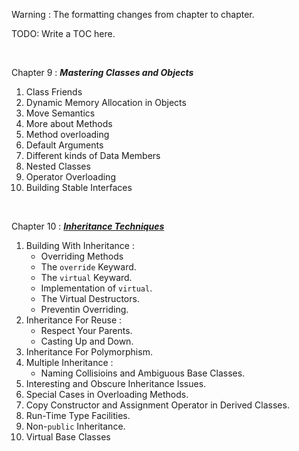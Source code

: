 Warning : The formatting changes from chapter to chapter.

TODO: Write a TOC here.

&nbsp;

Chapter 9 : ___Mastering Classes and Objects___

   1. Class Friends
   2. Dynamic Memory Allocation in Objects
   3. Move Semantics
   4. More about Methods
   5. Method overloading
   6. Default Arguments
   7. Different kinds of Data Members
   8. Nested Classes
   9. Operator Overloading
   10. Building Stable Interfaces
   
 &nbsp;
 
 Chapter 10 : [___Inheritance Techniques___](https://github.com/GandalfTea/Notebooks/blob/master/ProfC%2B%2B%20.%20textbook/InheritanceTechniques.Chapter10.md)
 
   1. Building With Inheritance :
        * Overriding Methods
        * The `override` Keyward.
        * The `virtual` Keyward.
        * Implementation of `virtual`.
        * The Virtual Destructors.
        * Preventin Overriding.
   2. Inheritance For Reuse :
        * Respect Your Parents.
        * Casting Up and Down.
   3. Inheritance For Polymorphism.
   4. Multiple Inheritance :
        * Naming Collisioins and Ambiguous Base Classes.
   5. Interesting and Obscure Inheritance Issues.
   6. Special Cases in Overloading Methods.
   7. Copy Constructor and Assignment Operator in Derived Classes.
   8. Run-Time Type Facilities.
   9. Non-`public` Inheritance.
   10. Virtual Base Classes
